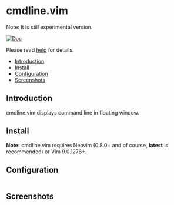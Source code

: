 # cmdline.vim

Note: It is still experimental version.

[![Doc](https://img.shields.io/badge/doc-%3Ah%20cmdline-orange.svg)](doc/cmdline.txt)

Please read [help](doc/cmdline.txt) for details.

<!-- vim-markdown-toc GFM -->

- [Introduction](#introduction)
- [Install](#install)
- [Configuration](#configuration)
- [Screenshots](#screenshots)

<!-- vim-markdown-toc -->

## Introduction

cmdline.vim displays command line in floating window.

## Install

**Note:** cmdline.vim requires Neovim (0.8.0+ and of course, **latest** is
recommended) or Vim 9.0.1276+.


## Configuration

```vim
```

## Screenshots

